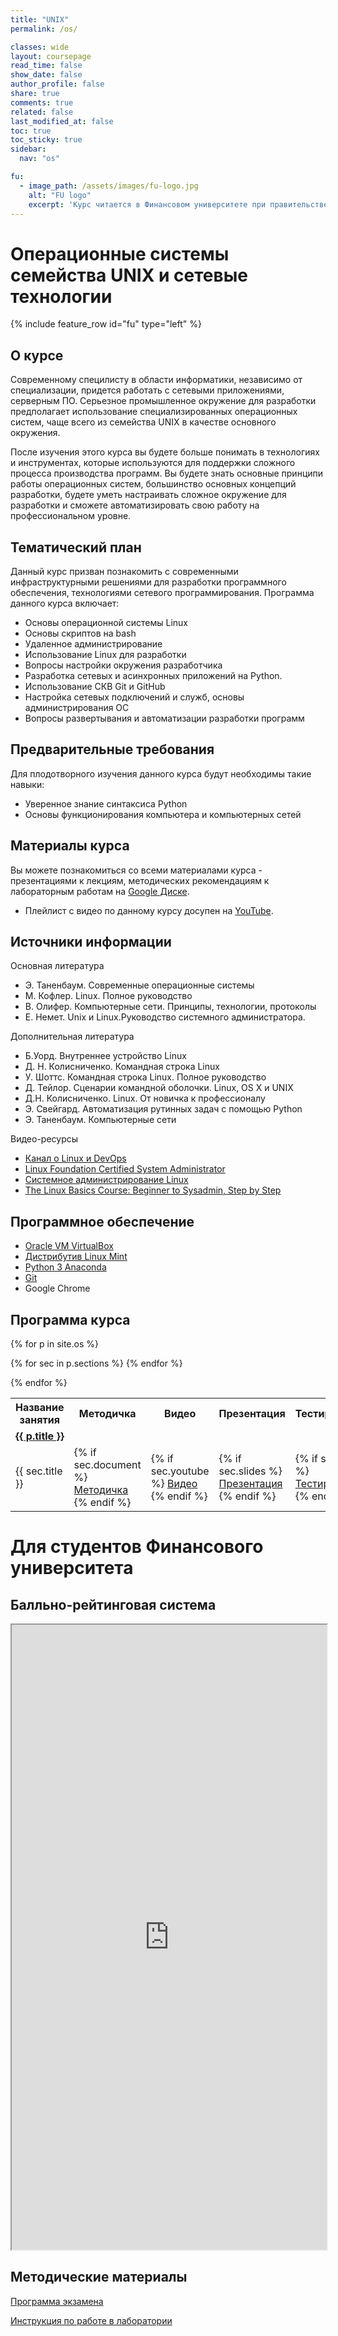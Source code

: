 ```yaml
---
title: "UNIX"
permalink: /os/

classes: wide
layout: coursepage
read_time: false
show_date: false
author_profile: false
share: true
comments: true
related: false
last_modified_at: false
toc: true
toc_sticky: true
sidebar:
  nav: "os"

fu:
  - image_path: /assets/images/fu-logo.jpg
    alt: "FU logo"
    excerpt: 'Курс читается в Финансовом университете при правительстве РФ (Департамент анализа данных и машинного обучения), направление "Прикладная информатика"'
---
```


Операционные системы семейства UNIX и сетевые технологии
===

{% include feature_row id="fu" type="left" %}

О курсе
---

Современному специлисту в области информатики, независимо от специализации, придется работать с сетевыми приложениями, серверным ПО. Серьезное промышленное окружение для разработки предполагает использование специализированных операционных систем, чаще всего из семейства UNIX в качестве основного окружения.

После изучения этого курса вы будете больше понимать в технологиях и инструментах, которые используются для поддержки сложного процесса производства программ. Вы будете знать основные принципи работы операционных систем, большинство основных концепций разработки, будете уметь настраивать сложное окружение для разработки и сможете автоматизировать свою работу на профессиональном уровне.

Тематический план
---
Данный курс призван познакомить с современными инфраструктурными решениями для разработки программного обеспечения, технологиями сетевого программирования. Программа данного курса включает:
* Основы операционной системы Linux
* Основы скриптов на bash
* Удаленное администрирование
* Использование Linux для разработки
* Вопросы настройки окружения разработчика
* Разработка сетевых и асинхронных приложений на Python.
* Использование СКВ Git и GitHub
* Настройка сетевых подключений и служб, основы администрирования ОС 
* Вопросы развертывания и автоматизации разработки программ

Предварительные требования
---
Для плодотворного изучения данного курса будут необходимы такие навыки:
* Уверенное знание синтаксиса Python
* Основы функционирования компьютера и компьютерных сетей

Материалы курса
---
Вы можете познакомиться со всеми материалами курса - презентациями к лекциям, методических рекомендациям к лабораторным работам на [Google Диске](https://drive.google.com/drive/folders/13uDCR9sfJC_QriEBwJlzACwsNhbMxmUV?usp=sharing).

- Плейлист с видео по данному курсу досупен на [YouTube](https://www.youtube.com/playlist?list=PLhgyvraU60gU8OAhjtcipU_sO7UYvkQl9). 

## Источники информации

Основная литература

* Э. Таненбаум. Современные операционные системы
* М. Кофлер. Linux. Полное руководство
* В. Олифер. Компьютерные сети. Принципы, технологии, протоколы
* Е. Немет. Unix и Linux.Руководство системного администратора.

Дополнительная литература

* Б.Уорд. Внутреннее устройство Linux
* Д. Н. Колисниченко. Командная строка Linux
* У. Шоттс. Командная строка Linux. Полное руководство
* Д. Тейлор. Сценарии командной оболочки. Linux, OS X и UNIX
* Д.Н. Колисниченко. Linux. От новичка к профессионалу
* Э. Свейгард. Автоматизация рутинных задач с помощью Python
* Э. Таненбаум. Компьютерные сети

Видео-ресурсы

*   [Канал о Linux и DevOps](https://www.youtube.com/channel/UCvA_wgsX6eFAOXI8Rbg_WiQ)
*   [Linux Foundation Certified System Administrator](https://www.youtube.com/playlist?list=PL1eM6UUA7VFycj34L1zgaCBWhh3Ci9Cp0)
*   [Системное администрирование Linux](https://www.youtube.com/playlist?list=PL1eM6UUA7VFysNtA0qflCDxpDiZEt7Bep)
*   [The Linux Basics Course: Beginner to Sysadmin, Step by Step](https://www.youtube.com/playlist?list=PLtK75qxsQaMLZSo7KL-PmiRarU7hrpnwK)

## Программное обеспечение

*   [Oracle VM VirtualBox](https://www.virtualbox.org/)
*   [Дистрибутив Linux Mint](https://www.linuxmint.com/download.php)
*   [Python 3 Anaconda](https://www.anaconda.com/products/individual)
*   [Git](https://git-scm.com/)
*   Google Chrome

## Программа курса

<table>
  <tr>
    <th> Название занятия </th>
    <th> Методичка </th>
    <th> Видео </th>
    <th> Презентация </th>
    <th> Тестирование </th>
  </tr>

{% for p in site.os %}
  <tr>
    <td colspan="5" class=""> <a href="{{ p.url }}"> <b> {{ p.title }} </b> </a>  </td>
  </tr> 
  {% for sec in p.sections %}
    <tr>
      <td> {{ sec.title }} </td>
      <td> {% if sec.document %}
        <a href="{{ sec.document }}">Методичка</a>
      {% endif %} </td>
      <td> {% if sec.youtube %}
        <a href="https://www.youtube.com/watch?v={{ sec.youtube }}">Видео</a>
      {% endif %} </td>
      <td> {% if sec.slides %}
        <a href="{{ sec.slides }}">Презентация</a>
      {% endif %} </td>
      <td> {% if sec.test %}
        <a href="{{ sec.test }}">Тестирование</a>
      {% endif %} </td>
    </tr>
  {% endfor %}

{% endfor %}

</table>

Для студентов Финансового университета
===

Балльно-рейтинговая система
---

<iframe width="100%" height="1000px" src="https://docs.google.com/document/d/e/2PACX-1vRF0b8IwpKAiwGUHCZ1HKczFxzbM0llgHMiQNGmVh3EK2qBN_q8FYk-6d825hMbQxyQRo2zbxALWrEJ/pub?embedded=true"></iframe>

Методические материалы
---

[Программа экзамена](https://docs.google.com/document/d/1VD4kMGFQRyyyYlSJUaBCFDOJ3exduoo9P3q4KGglrfM/edit?usp=sharing)

[Инструкция по работе в лаборатории](https://docs.google.com/document/d/1dH6XGbeIX3u_xf12GhgpQwCfwg5Cf5jTMX82WkrdhEk/edit?usp=sharing)


<!-- 
<ul class="accordion css-accordion">
  <li class="accordion-item">
    <input class="accordion-item-input" type="checkbox" name="accordion" id="item1" />
    <label for="item1" class="accordion-item-hd">Accordion Heading 1<span class="accordion-item-hd-cta">&#9650;</span></label>
    <div class="accordion-item-bd">Lorem ipsum dolor sit amet, consectetur adipisicing elit. Ex consequuntur architecto maxime, saepe repudiandae quidem quisquam aliquam cumque possimus inventore, deserunt nostrum, explicabo modi voluptatibus sed, labore quaerat. Accusamus, officiis. </div>
  </li>
  <li class="accordion-item">
    <input class="accordion-item-input" type="checkbox" name="accordion" id="item2" />
    <label for="item2" class="accordion-item-hd">Accordion Heading 2<span class="accordion-item-hd-cta">&#9650;</span></label>
    <div class="accordion-item-bd">Lorem ipsum dolor sit amet, consectetur adipisicing elit. Ex consequuntur architecto maxime, saepe repudiandae quidem quisquam aliquam cumque possimus inventore, deserunt nostrum, explicabo modi voluptatibus sed, labore quaerat. Accusamus, officiis. </div>
  </li>
  <li class="accordion-item">
    <input class="accordion-item-input" type="checkbox" name="accordion" id="item3" />
    <label for="item3" class="accordion-item-hd">Accordion Heading 3<span class="accordion-item-hd-cta">&#9650;</span></label>
    <div class="accordion-item-bd">Lorem ipsum dolor sit amet, consectetur adipisicing elit. Ex consequuntur architecto maxime, saepe repudiandae quidem quisquam aliquam cumque possimus inventore, deserunt nostrum, explicabo modi voluptatibus sed, labore quaerat. Accusamus, officiis. </div>
  </li>
</ul> -->